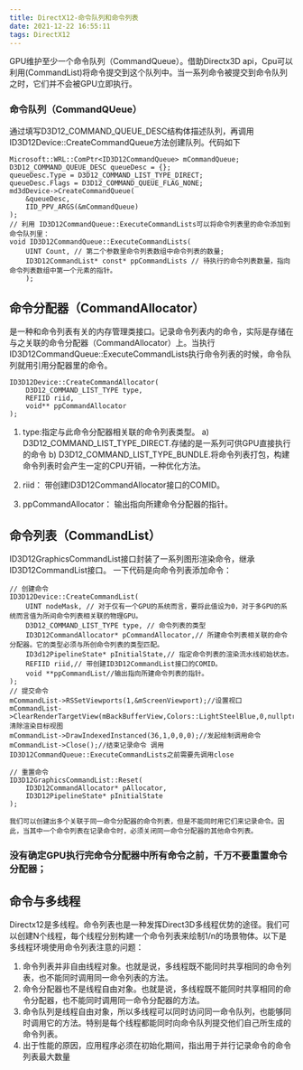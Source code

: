 ```yaml
---
title: DirectX12-命令队列和命令列表
date: 2021-12-22 16:55:11
tags: DirectX12
---
```


GPU维护至少一个命令队列（CommandQueue）。借助Directx3D api，Cpu可以利用(CommandList)将命令提交到这个队列中。当一系列命令被提交到命令队列之时，它们并不会被GPU立即执行。

### 命令队列（CommandQUeue）
通过填写D3D12_COMMAND_QUEUE_DESC结构体描述队列，再调用ID3D12Device::CreateCommandQueue方法创建队列。代码如下
```
Microsoft::WRL::ComPtr<ID3D12CommandQueue> mCommandQueue;
D3D12_COMMAND_QUEUE_DESC queueDesc = {};
queueDesc.Type = D3D12_COMMAND_LIST_TYPE_DIRECT;
queueDesc.Flags = D3D12_COMMAND_QUEUE_FLAG_NONE;
md3dDevice->CreateCommandQueue(
    &queueDesc,
    IID_PPV_ARGS(&mCommandQueue)
);
// 利用 ID3D12CommandQueue::ExecuteCommandLists可以将命令列表里的命令添加到命令队列里：
void ID3D12CommandQueue::ExecuteCommandLists(
    UINT Count, // 第二个参数里命令列表数组中命令列表的数量;
    ID3D12CommandList* const* ppCommandLists // 待执行的命令列表数量，指向命令列表数组中第一个元素的指针。
    );
```
## 命令分配器（CommandAllocator）

是一种和命令列表有关的内存管理类接口。记录命令列表内的命令，实际是存储在与之关联的命令分配器（CommandAllocator）上。当执行ID3D12CommandQueue::ExecuteCommandLists执行命令列表的时候，命令队列就用引用分配器里的命令。
```
ID3D12Device::CreateCommandAllocator(
    D3D12_COMMAND_LIST_TYPE type,
    REFIID riid,
    void** ppCommandAllocator
);
```
1. type:指定与此命令分配器相关联的命令列表类型。
    a) D3D12_COMMAND_LIST_TYPE_DIRECT.存储的是一系列可供GPU直接执行的命令
    b) D3D12_COMMAND_LIST_TYPE_BUNDLE.将命令列表打包，构建命令列表时会产生一定的CPU开销，一种优化方法。

2. riid： 带创建ID3D12CommandAllocator接口的COMID。
3. ppCommandAllocator： 输出指向所建命令分配器的指针。
## 命令列表（CommandList）

ID3D12GraphicsCommandList接口封装了一系列图形渲染命令，继承ID3D12CommandList接口。
一下代码是向命令列表添加命令：
```
// 创建命令
ID3D12Device::CreateCommandList(
    UINT nodeMask, // 对于仅有一个GPU的系统而言，要将此值设为0，对于多GPU的系统而言值为所间命令列表相关联的物理GPU。
    D3D12_COMMAND_LIST_TYPE type, // 命令列表的类型
    ID3D12CommandAllocator* pCommandAllocator,// 所建命令列表相关联的命令分配器。它的类型必须与所创命令列表的类型匹配。
    ID3d12PipelineState* pInitialState,// 指定命令列表的渲染流水线初始状态。
    REFIID riid,// 带创建ID3D12CommandList接口的COMID。
    void **ppCommandList//输出指向所建命令列表的指针。
);
// 提交命令
mCommandList->RSSetViewports(1,&mScreenViewport);//设置视口
mCommandList->ClearRenderTargetView(mBackBufferView,Colors::LightSteelBlue,0,nullptr);//清除渲染目标视图
mCommandList->DrawIndexedInstanced(36,1,0,0,0);//发起绘制调用命令
mCommandList->Close();//结束记录命令 调用ID3D12CommandQueue::ExecuteCommandLists之前需要先调用close

// 重置命令
ID3D12GraphicsCommandList::Reset(
    ID3D12CommandAllocator* pAllocator,
    ID3D12PipelineState* pInitialState
);
```
    我们可以创建出多个关联于同一命令分配器的命令列表，但是不能同时用它们来记录命令。因此，当其中一个命令列表在记录命令时，必须关闭同一命令分配器的其他命令列表。
### 没有确定GPU执行完命令分配器中所有命令之前，千万不要重置命令分配器；

## 命令与多线程
Directx12是多线程。命令列表也是一种发挥Direct3D多线程优势的途径。我们可以创建N个线程，每个线程分别构建一个命令列表来绘制1/n的场景物体。以下是多线程环境使用命令列表注意的问题：
1. 命令列表并非自由线程对象。也就是说，多线程既不能同时共享相同的命令列表，也不能同时调用同一命令列表的方法。
2. 命令分配器也不是线程自由对象。也就是说，多线程既不能同时共享相同的命令分配器，也不能同时调用同一命令分配器的方法。
3. 命令队列是线程自由对象，所以多线程可以同时访问同一命令队列，也能够同时调用它的方法。特别是每个线程都能同时向命令队列提交他们自己所生成的命令列表。
4. 出于性能的原因，应用程序必须在初始化期间，指出用于并行记录命令的命令列表最大数量
